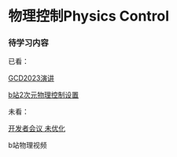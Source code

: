 # 物理控制Physics Control 

### 待学习内容

已看：

[GCD2023演讲](https://www.youtube.com/watch?v=FK7FBBdY5fY)

[b站2次元物理控制设置](https://www.bilibili.com/video/BV13CsMzpEPq)

未看：

[开发者会议 未优化](https://www.bilibili.com/video/BV1WfshzrEkd/)

b站物理视频

